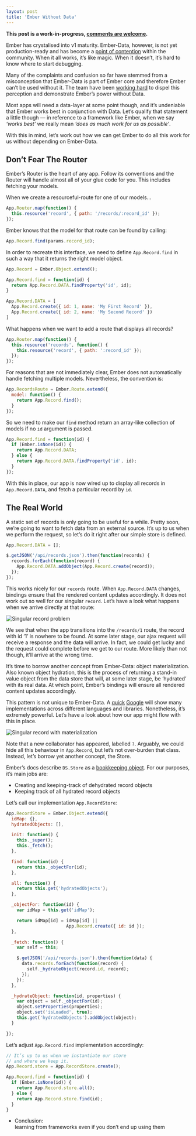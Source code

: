 ```yaml
---
layout: post
title: 'Ember Without Data'
---
```


**This post is a work-in-progress, [comments are welcome][0].**

Ember has crystalised into v1 maturity. Ember-Data, however, is not
yet production-ready and has become a [point of contention][1] within
the community. When it all works, it’s like magic. When it doesn’t,
it’s hard to know where to start debugging.

Many of the complaints and confusion so far have stemmed from a
misconception that Ember-Data is part of Ember core and therefore
Ember can’t be used without it. The team have been [working hard][2] to
dispel this perception and demonstrate Ember’s power without Data.

Most apps will need a data-layer at some point though, and it’s
undeniable that Ember works best in conjunction with Data.
Let’s qualify that statement a little though — in reference to a
framework like Ember, when we say *‘works best’* we really mean
*‘does as much work for us as possible’*.

With this in mind, let’s work out how we can get Ember to do all this
work for us without depending on Ember-Data.

## Don’t Fear The Router

Ember’s Router is the heart of any app. Follow its conventions and the
Router will handle almost all of your glue code for you. This includes
fetching your models.

When we create a resourceful-route for one of our models…

```javascript
App.Router.map(function() {
  this.resource('record', { path: '/records/:record_id' });
});
```

Ember knows that the model for that route can be found by calling:

```javascript
App.Record.find(params.record_id);
```

In order to recreate this interface, we need to define
`App.Record.find` in such a way that it returns the right model object.

```javascript
App.Record = Ember.Object.extend();

App.Record.find = function(id) {
  return App.Record.DATA.findProperty('id', id);
}

App.Record.DATA = [
  App.Record.create({ id: 1, name: 'My First Record' }),
  App.Record.create({ id: 2, name: 'My Second Record' })
]
```

What happens when we want to add a route that displays all records?

```javascript
App.Router.map(function() {
  this.resource('records', function() {
    this.resource('record', { path: ':record_id' });
  });
});
```

For reasons that are not immediately clear, Ember does not automatically
handle fetching multiple models. Nevertheless, the convention is:

```javascript
App.RecordsRoute = Ember.Route.extend({
  model: function() {
    return App.Record.find();
  }
});
```

So we need to make our `find` method return an array-like collection of
models if no `id` argument is passed.

```javascript
App.Record.find = function(id) {
  if (Ember.isNone(id)) {
    return App.Record.DATA;
  } else {
    return App.Record.DATA.findProperty('id', id);
  }
});
```

With this in place, our app is now wired up to display all
records in `App.Record.DATA`, and fetch a particular record by `id`.

## The Real World

A static set of records is only going to be useful for a while.
Pretty soon, we’re going to want to fetch data from an external source.
It’s up to us when we perform the request, so let’s do it right after
our simple store is defined.

```javascript
App.Record.DATA = [];

$.getJSON('/api/records.json').then(function(records) {
  records.forEach(function(record) {
    App.Record.DATA.addObject(App.Record.create(record));
  });
});
```

This works nicely for our `records` route. When `App.Record.DATA` changes,
bindings ensure that the rendered content updates accordingly.
It does not work out so well for our singular `record`. Let’s have a look
what happens when we arrive directly at that route:

![Singular record problem](http://www.websequencediagrams.com/files/render?link=wtH0S-dEI_17kvLdsk-O)

We see that when the app transitions into the `/records/1` route, the
record with id ‘1’ is nowhere to be found. At some later stage, our
ajax request will receive a response and the data will arrive. In
fact, we could get lucky and the request could complete before we
get to our route. More likely than not though, it’ll arrive at the
wrong time.

It’s time to borrow another concept from Ember-Data: object materialization.
Also known object hydration, this is the process of returning a stand-in
value object from the data store that will, at some later stage, be
‘hydrated’ with its real data. At which point, Ember’s bindings will
ensure all rendered content updates accordingly.

This pattern is not unique to Ember-Data. A [quick][3] [Google][4] will
show many implementations across different languages and libraries.
Nonetheless, it’s extremely powerful. Let’s have a look about how our
app might flow with this in place.

![Singular record with materialization](http://www.websequencediagrams.com/files/render?link=aEb-LRIiyZehPQmVQD9E)

Note that a new collaborator has appeared, labelled `?`. Arguably, we
could hide all this behaviour in `App.Record`, but let’s not over-burden
that class. Instead, let’s borrow yet another concept, the Store.

Ember’s docs describe `DS.Store` as a [bookkeeping object][5]. For our
purposes, it’s main jobs are:

* Creating and keeping-track of dehydrated record objects
* Keeping track of all hydrated record objects

Let’s call our implementation `App.RecordStore`:

```javascript
App.RecordStore = Ember.Object.extend({
  idMap: {},
  hydratedObjects: [],

  init: function() {
    this._super();
    this._fetch();
  },

  find: function(id) {
    return this._objectFor(id);
  },

  all: function() {
    return this.get('hydratedObjects');
  },

  _objectFor: function(id) {
    var idMap = this.get('idMap');

    return idMap[id] = idMap[id] ||
                       App.Record.create({ id: id });
  },

  _fetch: function() {
    var self = this;

    $.getJSON('/api/records.json').then(function(data) {
      data.records.forEach(function(record) {
        self._hydrateObject(record.id, record);
      });
    });
  },

  _hydrateObject: function(id, properties) {
    var object = self._objectFor(id);
    object.setProperties(properties);
    object.set('isLoaded', true);
    this.get('hydratedObjects').addObject(object);
  }

});
```

Let’s adjust `App.Record.find` implementation accordingly:

```javascript
// It’s up to us when we instantiate our store
// and where we keep it.
App.Record.store = App.RecordStore.create();

App.Record.find = function(id) {
  if (Ember.isNone(id)) {
    return App.Record.store.all();
  } else {
    return App.Record.store.find(id);
  }
}
```

* Conclusion:  
  learning from frameworks even if you don’t end up using them

[0]: https://github.com/jgwhite/jgwhite.github.com/issues
[1]: http://discuss.emberjs.com/t/ember-data-endless-frustration/893
[2]: http://emberjs.com/blog/2013/03/22/stabilizing-ember-data.html
[3]: https://www.google.co.uk/search?q=object+materialization
[4]: https://www.google.co.uk/search?q=object+hydration
[5]: https://github.com/emberjs/data/blob/master/ARCHITECTURE.md#dsstore
